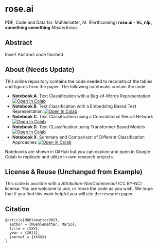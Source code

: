 # rose.ai
PDF, Code and Data for: Mühlematter, M. (Forthcoming) **rose.ai - Vc, nlp, something something** *Masterthesis.*
## Abstract 

Insert Abstract once finished

## About (Needs Update)

This online repository contains the code needed to reconstruct the tables and figures from the paper. The following notebooks contain the code: 

- **Notebook A**. Text Classification with a Bag-of-Words Representation [![Open In Colab](https://colab.research.google.com/assets/colab-badge.svg)](https://colab.research.google.com/drive/1_JsC9opZjrI4p-V_5ojWO_6JAYEt2xcs?usp=sharing)
- **Notebook B**. Text Classification with a Embedding Based Text Representation [![Open In Colab](https://colab.research.google.com/assets/colab-badge.svg)](https://colab.research.google.com/drive/1pC-c2z7_laajvOZ4Rky8AfjoMx_kq1uB?usp=sharing)
- **Notebook C**. Text Classification using a Convolutional Neural Network [![Open In Colab](https://colab.research.google.com/assets/colab-badge.svg)](https://colab.research.google.com/drive/11it0K0wOOLzf9fWvs1eFaFHA-R_bNVB9?usp=sharing)
- **Notebook D**. Text CLassification using Transformer Based Models [![Open In Colab](https://colab.research.google.com/assets/colab-badge.svg)](https://colab.research.google.com/drive/1AGiy2zggSVMwO7OYPaOujw9hHN6Jb7mj?usp=sharing)
- **Notebook X**. Summary and Comparison of Different Classification Approaches [![Open In Colab](https://colab.research.google.com/assets/colab-badge.svg)](https://colab.research.google.com/drive/1U9SN_vWDveJhsb_RbqxGH0DDMqTui4Y0?usp=sharing)

Notebooks are shown in GitHub but you can explore and open in Google Colab to replicate and utilize in own research projects. 

## License & Reuse (Unchanged from Example)

This code is availible with a _Attribution-NonCommercial_ (CC BY-NC) license. You are welcome to use, or reuse the code as you wish. We hope that if you find this work helpful you will cite the research paper. 
 

## Citation 


```
@article{Mühlematter2023,
  author = {Muehlematter, Mario},
  title = {XXX},
  year = {2023},
  journal = {XXXXX}
}
```
